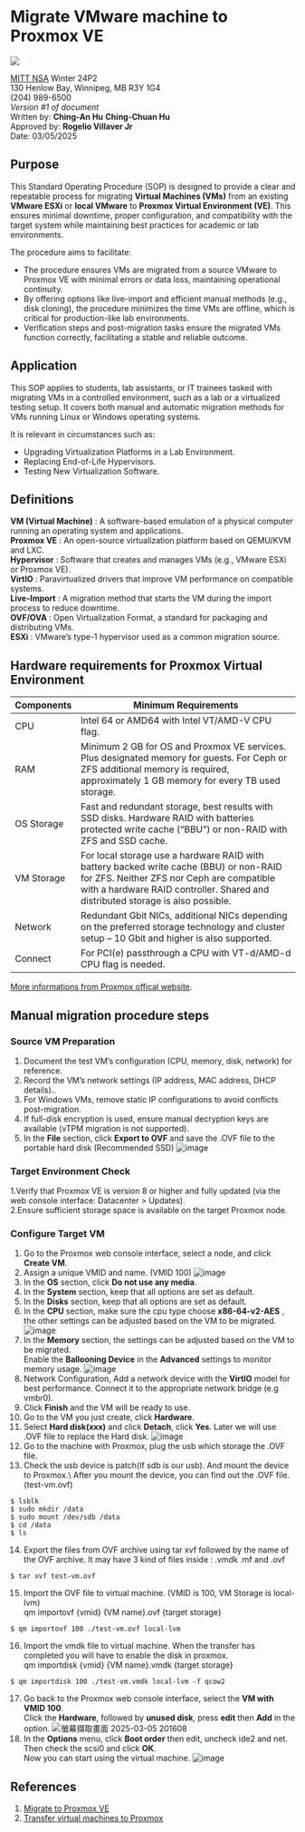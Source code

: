 #  Migrate VMware machine to Proxmox VE 
![](https://encrypted-tbn0.gstatic.com/images?q=tbn:ANd9GcTfl4UoFvHn9M4mdhpcJL_uAXgQ4WHNLbVNRkBRS8V0LDq0jITBZC12xwXaYbQ1TzTOOD8&usqp=CAU)

[MITT NSA](https://mitt.ca/programs/post-secondary-programs/2385/network-and-systems-administrator-diploma) Winter 24P2\
130 Henlow Bay, Winnipeg, MB R3Y 1G4\
(204) 989-6500\
*Version #1 of document*\
Written by:  **Ching-An Hu** **Ching-Chuan Hu**\
Approved by: **Rogelio Villaver Jr**\
Date: 03/05/2025

## Purpose
This Standard Operating Procedure (SOP) is designed  to provide a clear and repeatable process for migrating **Virtual Machines (VMs)** from an existing **VMware ESXi** or **local VMware** to **Proxmox Virtual Environment (VE)**. 
This ensures minimal downtime, proper configuration, and compatibility with the target system while maintaining best practices for academic or lab environments.

The procedure aims to facilitate:
  * The procedure ensures VMs are migrated from a source VMware to Proxmox VE with minimal errors or data loss, maintaining operational continuity.
  * By offering options like live-import and efficient manual methods (e.g., disk cloning), the procedure minimizes the time VMs are offline, which is critical for production-like lab environments.
  * Verification steps and post-migration tasks ensure the migrated VMs function correctly, facilitating a stable and reliable outcome.
    
## Application
This SOP applies to students, lab assistants, or IT trainees tasked with migrating VMs in a controlled environment, such as a lab or a virtualized testing setup. 
It covers both manual and automatic migration methods for VMs running Linux or Windows operating systems.

It is relevant in circumstances such as:
 * Upgrading Virtualization Platforms in a Lab Environment.
 * Replacing End-of-Life Hypervisors.
 * Testing New Virtualization Software.

## Definitions
**VM (Virtual Machine)** : A software-based emulation of a physical computer running an operating system and applications.\
**Proxmox VE** : An open-source virtualization platform based on QEMU/KVM and LXC.\
**Hypervisor** : Software that creates and manages VMs (e.g., VMware ESXi or Proxmox VE).\
**VirtIO** : Paravirtualized drivers that improve VM performance on compatible systems.\
**Live-Import** : A migration method that starts the VM during the import process to reduce downtime.\
**OVF/OVA** : Open Virtualization Format, a standard for packaging and distributing VMs.\
**ESXi** : VMware’s type-1 hypervisor used as a common migration source.


## Hardware requirements for Proxmox Virtual Environment
|Components     |Minimum Requirements    |
|---------------|------------------------|
|CPU            |Intel 64 or AMD64 with Intel VT/AMD-V CPU flag. | 
|RAM            |Minimum 2 GB for OS and Proxmox VE services. Plus designated memory for guests. For Ceph or ZFS additional memory is required, approximately 1 GB memory for every TB used storage. |
|OS Storage        |Fast and redundant storage, best results with SSD disks. Hardware RAID with batteries protected write cache (“BBU”) or non-RAID with ZFS and SSD cache.|
|VM Storage        |For local storage use a hardware RAID with battery backed write cache (BBU) or non-RAID for ZFS. Neither ZFS nor Ceph are compatible with a hardware RAID controller. Shared and distributed storage is also possible.|
|Network        |Redundant Gbit NICs, additional NICs depending on the preferred storage technology and cluster setup – 10 Gbit and higher is also supported. |
|Connect|For PCI(e) passthrough a CPU with VT-d/AMD-d CPU flag is needed.|

[More informations from Proxmox offical website](https://www.proxmox.com/en/products/proxmox-virtual-environment/requirements).

## Manual migration procedure steps
### Source VM Preparation
1. Document the test VM’s configuration (CPU, memory, disk, network) for reference.
2. Record the VM’s network settings (IP address, MAC address, DHCP details)..  
3. For Windows VMs, remove static IP configurations to avoid conflicts post-migration.
4. If full-disk encryption is used, ensure manual decryption keys are available (vTPM migration is not supported).
5. In the **File** section, click **Export to OVF** and save the .OVF file to the portable hard disk (Recommended SSD)
![image](https://github.com/user-attachments/assets/2e6c0342-0dc4-4832-ac88-c45e9ffbe217)

### Target Environment Check
1.Verify that Proxmox VE is version 8 or higher and fully updated (via the web console interface: Datacenter > Updates).\
2.Ensure sufficient storage space is available on the target Proxmox node.

### Configure Target VM 
1. Go to the Proxmox web console interface, select a node, and click **Create VM**.
2. Assign a unique VMID and name. (VMID 100)
![image](https://github.com/user-attachments/assets/8610ea7f-4fa6-443d-b2b5-ef9497ad1cbd)
3. In the **OS** section, click **Do not use any media**. 
4. In the **System** section, keep that all options are set as default.
5. In the **Disks** section, keep that all options are set as default.
6. In the **CPU** section, make sure the cpu type choose **x86-64-v2-AES** , the other settings can be adjusted based on the VM to be migrated.
![image](https://github.com/user-attachments/assets/04ab5fa7-89aa-43b6-8e3f-6b24daaf6132)
7. In the **Memory** section, the settings can be adjusted based on the VM to be migrated.\
Enable the **Ballooning Device** in the **Advanced** settings to monitor memory usage.
![image](https://github.com/user-attachments/assets/3da3123d-14ad-45fa-9229-4084868b8ec8)
8. Network Configuration, Add a network device with the **VirtIO** model for best performance. Connect it to the appropriate network bridge (e.g vmbr0).
9. Click **Finish** and the VM will be ready to use.
10. Go to the VM you just create, click **Hardware**.
11. Select **Hard disk(xxx)** and click **Detach**, click **Yes**. Later we will use .OVF file to replace the Hard disk.
![image](https://github.com/user-attachments/assets/38efc4e1-9750-4d4f-8251-f0323768f175)
12. Go to the machine with Proxmox, plug the usb which storage the .OVF file.
13. Check the usb device is patch(If sdb is our usb). And mount the device to Proxmox.\ 
After you mount the device, you can find out the .OVF file.(test-vm.ovf)
```
$ lsblk
$ sudo mkdir /data
$ sudo mount /dev/sdb /data
$ cd /data
$ ls
```
14. Export the files from OVF archive using tar xvf followed by the name of the OVF archive.
It may have 3 kind of files inside : .vmdk .mf and .ovf
```
$ tar xvf test-vm.ovf
```
15. Import the OVF file to virtual machine. (VMID is 100, VM Storage is local-lvm)\
qm importovf {vmid} {VM name}.ovf {target storage}
```
$ qm importovf 100 ./test-vm.ovf local-lvm
```
16. Import the vmdk file to virtual machine. When the transfer has completed you will have to enable the disk in proxmox.\
qm importdisk {vmid} {VM name}.vmdk {target storage}
```
$ qm importdisk 100 ./test-vm.vmdk local-lvm -f qcow2
```
17. Go back to the Proxmox web console interface, select the **VM with VMID 100**.\
Click the **Hardware**, followed by **unused disk**, press **edit** then **Add** in the option.
![螢幕擷取畫面 2025-03-05 201608](https://github.com/user-attachments/assets/bb8fb090-f68c-423e-b4c9-9b85b1dbeef5)
19. In the **Options** menu, click **Boot order** then edit, uncheck ide2 and net. Then check the scsi0 and click **OK**.\
Now you can start using the virtual machine.
![image](https://github.com/user-attachments/assets/6656eb8c-5611-441a-bbe8-65f02b34b2fd)





## References
1. [Migrate to Proxmox VE](https://pve.proxmox.com/wiki/Migrate_to_Proxmox_VE)
2. [Transfer virtual machines to Proxmox](https://www.youtube.com/watch?v=s7luyvrBVjY)
